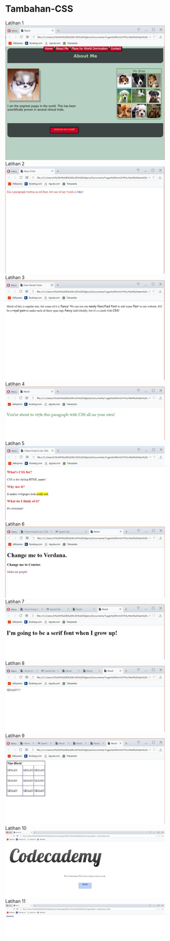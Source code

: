 # Tambahan-CSS
Latihan 1
![alt text](https://github.com/salmannaufal/Tambahan-CSS/blob/master/hasil1.JPG)
Latihan 2
![alt text](https://github.com/salmannaufal/Tambahan-CSS/blob/master/hasil2.JPG)
Latihan 3
![alt text](https://github.com/salmannaufal/Tambahan-CSS/blob/master/hasil3.JPG)
Latihan 4
![alt text](https://github.com/salmannaufal/Tambahan-CSS/blob/master/hasil4.JPG)
Latihan 5
![alt text](https://github.com/salmannaufal/Tambahan-CSS/blob/master/hasil5.JPG)
Latihan 6
![alt text](https://github.com/salmannaufal/Tambahan-CSS/blob/master/hasil6.JPG)
Latihan 7
![alt text](https://github.com/salmannaufal/Tambahan-CSS/blob/master/hasil7.JPG)
Latihan 8 
![alt text](https://github.com/salmannaufal/Tambahan-CSS/blob/master/hasil8.JPG)
Latihan 9
![alt text](https://github.com/salmannaufal/Tambahan-CSS/blob/master/hasil9.JPG)
Latihan 10
![alt text](https://github.com/salmannaufal/Tambahan-CSS/blob/master/hasil10.JPG)
Latihan 11
![alt text](https://github.com/salmannaufal/Tambahan-CSS/blob/master/hasil11.JPG)
